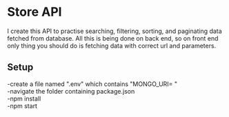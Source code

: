 ### <h1>Store API</h1>

I create this API to practise searching, filtering, sorting, and paginating data fetched from database. All this
is being done on back end, so on front end only thing you should do is fetching data with correct url and parameters.


### <h2>Setup</h2>

-create a file named ".env" which contains "MONGO_URI= <link-to-your-mongodb-db>" <br>
-navigate the folder containing package.json <br>
-npm install <br>
-npm start

